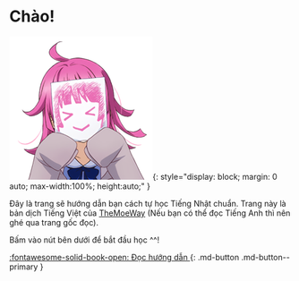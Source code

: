 # Chào!

![welcome](img/welcome.png){:  style="display: block; margin: 0 auto; max-width:100%; height:auto;" }

Đây là trang sẽ hướng dẫn bạn cách tự học Tiếng Nhật chuẩn. Trang này là bản dịch Tiếng Việt của [TheMoeWay](http://learnjapanese.moe/) (Nếu bạn có thể đọc Tiếng Anh thì nên ghé qua trang gốc đọc).

Bấm vào nút bên dưới để bắt đầu học ^^!

[:fontawesome-solid-book-open: Đọc hướng dẫn ](guide.md){: .md-button .md-button--primary }  